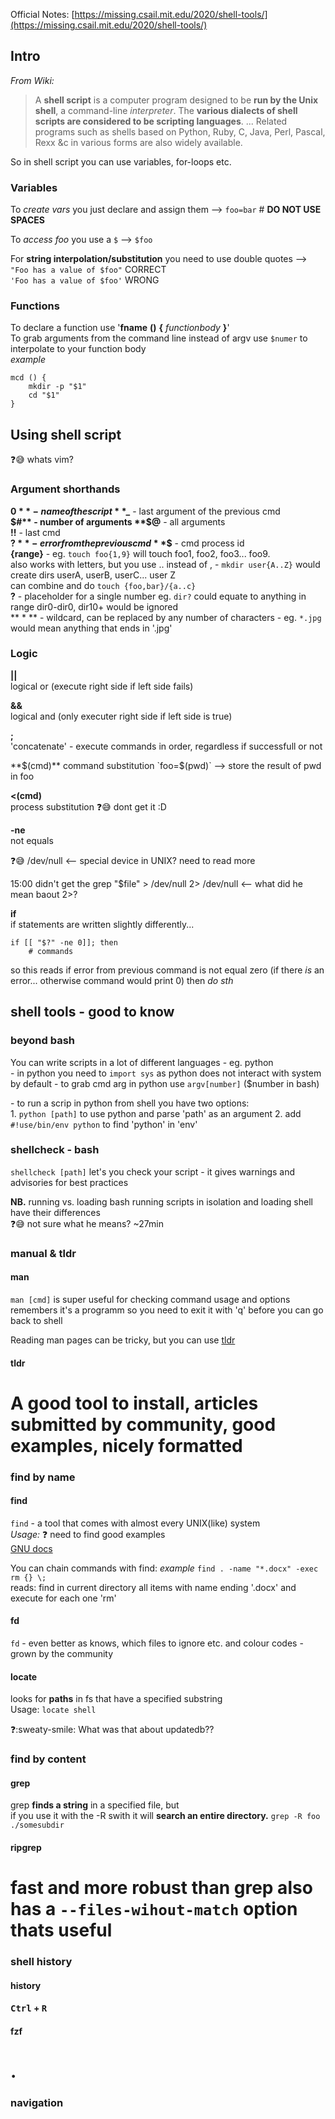 
Official Notes: [https://missing.csail.mit.edu/2020/shell-tools/](https://missing.csail.mit.edu/2020/shell-tools/)

## Intro

_From Wiki:_  
> A **shell script** is a computer program designed to be **run by the Unix shell**, a command-line *interpreter*. The **various dialects of shell scripts are considered to be scripting languages**. ... Related programs such as shells based on Python, Ruby, C, Java, Perl, Pascal, Rexx &c in various forms are also widely available.

So in shell script you can use variables, for-loops etc.

### Variables
To _create vars_ you just declare and assign them -->
`foo=bar` # **DO NOT USE SPACES**   

To _access foo_ you use a `$` --> `$foo`   

For **string interpolation/substitution** you need to use double quotes -->  
`"Foo has a value of $foo"` CORRECT  
`'Foo has a value of $foo'` WRONG  

### Functions
To declare a function use '**fname** **()** **{** _functionbody_ **}**'  
To grab arguments from the command line instead of argv use `$numer` to interpolate to your function body  
_example_

	mcd () {
		mkdir -p "$1"
		cd "$1" 
	}

## Using shell script
:question::sweat_smile: whats vim?  

### Argument shorthands
**$0** - name of the script   
**$_** - last argument of the previous cmd  
**$#** - number of arguments  
**$@** - all arguments  
**!!** - last cmd  
**$?** - error from the previous cmd  
**$$** - cmd process id  
**{range}** - eg. `touch foo{1,9}` will touch foo1, foo2, foo3... foo9.  
also works with letters, but you use .. instead of , - `mkdir user{A..Z}` would create dirs userA, userB, userC... user Z  
can combine and do `touch {foo,bar}/{a..c}`  
**?** - placeholder for a single number eg. `dir?` could equate to anything in range dir0-dir0, dir10+ would be ignored  
** \* ** - wildcard, can be replaced by any number of characters - eg. `*.jpg` would mean anything that ends in '.jpg'  



### Logic
**||**  
logical or (execute right side if left side fails)

**&&**  
logical and (only executer right side if left side is true)

**;**  
'concatenate' - execute commands in order, regardless if successfull or not

**$(cmd)**  
command substitution  
`foo=$(pwd)` --> store the result of pwd in foo

**<(cmd)**  
process substitution
:question::sweat_smile: dont get it :D

**-ne**  
not equals

:question::sweat_smile: /dev/null  <-- special device in UNIX? need to read more

15:00 didn't get the grep "$file" > /dev/null 2> /dev/null <-- what did he mean baout 2>?

**if**  
if statements are written slightly differently...

	if [[ "$?" -ne 0]]; then
		# commands

so this reads if error from previous command is not equal zero (if there _is_ an error... otherwise command would print 0) then _do sth_  

## shell tools - good to know

### beyond bash
You can write scripts in a lot of different languages - eg. python  
\- in python you need to `import sys` as python does not interact with system by default
\- to grab cmd arg in python use `argv[number]` ($number in bash)  

\- to run a scrip in python from shell you have two options:  
	1. `python [path]` to use python and parse 'path' as an argument
	2. add `#!use/bin/env python` to find 'python' in 'env'

### shellcheck - bash
`shellcheck [path]` let's you check your script - it gives warnings and advisories for best practices

**NB.** running vs. loading bash
running scripts in isolation and loading shell have their differences  
:question::sweat_smile: not sure what he means? ~27min  

### manual & tldr
#### man
`man [cmd]` is super useful for checking command usage and options  
remembers it's a programm so you need to exit it with 'q' before you can go back to shell  

Reading man pages can be tricky, but you can use [tldr](#tldr)

#### tldr
A good tool to install, articles submitted by community, good examples, nicely formatted 
=== 

### find by name
#### find
`find` - a tool that comes with almost every UNIX(like) system  
_Usage:_ :question: need to find good examples    
[GNU docs](http://www.gnu.org/software/findutils/)  

You can chain commands with find:
_example_
`find . -name "*.docx" -exec rm {} \;`  
reads: find in current directory all items with name ending '.docx' and execute for each one 'rm'  

#### fd
`fd` - even better as knows, which files to ignore etc. and colour codes - grown by the community  

#### locate
looks for **paths** in fs that have a specified substring  
Usage: `locate shell`  

:question::sweaty-smile: What was that about updatedb??

### find by content
#### grep
grep **finds a string** in a specified file, but  
if you use it with the -R swith it will **search an entire directory.**
`grep -R foo ./somesubdir` 

#### ripgrep
fast and more robust than grep
also has a `--files-wihout-match` option thats useful
===

### shell history
#### history

#### <kbd>Ctrl</kbd> + <kbd>R</kbd>

#### fzf
.
===

### navigation


